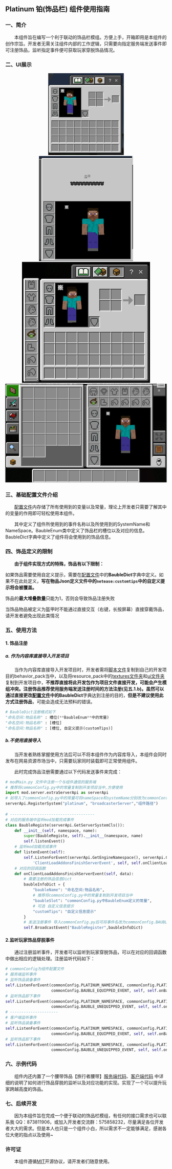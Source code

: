 ## Platinum 铂(饰品栏) 组件使用指南

### 一、简介

　　本组件旨在编写一个利于联动的饰品栏模组。方便上手，开箱即用是本组件的创作宗旨。开发者无需关注组件内部的工作逻辑，只需要向指定服务端发送事件即可注册饰品，监听指定事件便可获取玩家穿脱饰品情况。




### 二、UI展示

<center><img src="https://raw.githubusercontent.com/BitterLemonn/BlogPicBed/master/otherPic/202311201724656.png" style="zoom:65%;"></center>

<center><img src="https://raw.githubusercontent.com/BitterLemonn/BlogPicBed/master/otherPic/202311201724476.png" style="zoom:65%;"></center>

<center><img src="https://raw.githubusercontent.com/BitterLemonn/BlogPicBed/master/otherPic/202312011152292.png" style="zoom:65%"></center>

<center><img src="https://raw.githubusercontent.com/BitterLemonn/BlogPicBed/master/otherPic/202312011154787.png" style="zoom:65%"></center>


### 三、基础配置文件介绍

　　[配置文件](behavior_pack_Platinum/Script_Platinum/commonConfig.py)内存储了所有使用到的变量以及常量，理论上开发者只需要了解其中的变量的作用即可轻松使用本组件。

　　其中定义了组件所使用到的事件名称以及所使用到的SystemName和NameSpace。BaubleEnum类中定义了饰品栏的槽位以及对应的信息。BaubleDict字典中定义了组件将会使用到的饰品信息。




### 四、饰品定义的限制

　　**由于组件实现方式的特殊，饰品有以下限制：**

如果饰品需要使用自定义提示，需要在[配置文件](behavior_pack_Platinum/Script_Platinum/commonConfig.py)中的**BaubleDict**字典中定义。如果不在此处定义，**写在物品Json定义文件中的```netease:customtips```中的自定义提示将会被覆盖。**

饰品的**最大堆叠数量**只能为1，否则会导致饰品注册失败

当饰品物品被定义为盔甲时不能通过直接交互（右键，长按屏幕）直接穿戴饰品，请开发者避免出现此类情况



### 五、使用方法

#### 1. 饰品注册

##### a. 作为内容库直接导入开发项目

　　当作为内容库直接导入开发项目时，开发者需将[脚本文件](behavior_pack_Platinum/Script_Platinum)复制到自己的开发项目的behavior_pack当中，以及将resource_pack中的[textures文件夹](/resource_pack_Platinum/textures)和[ui文件夹](/resource_pack_Platinum/ui)复制到开发项目中，**不推荐直接将此开发包作为项目文件直接开发，可能会产生模组冲突。**注册饰品推荐使用服务端发送注册时间的方法注册(见五.1.b)。虽然可以通过直接更改[配置文件](behavior_pack_Platinum/Script_Platinum/commonConfig.py)中的**BaubleDict**字典达到注册的目的，**但是不建议使用此方式注册饰品**，可能会造成无法预料的错误。

```py
# BaubleDict注册格式如下
"命名空间:物品名称" : 槽位(**BaubleEnum**中的常量)
"命名空间:物品名称" : [槽位]
"命名空间:物品名称" : [槽位, 自定义提示(customTips)]
```

##### b.不使用直接导入

　　当开发者熟练掌握使用方法后可以不将本组件作为内容库导入，本组件会同时发布在网易资源市场当中，只需要玩家同时装载即可正常使用组件。

　　此时完成饰品注册需要通过以下代码发送事件来完成：

```py
# modMain.py 文件中注册一个与组件通信的服务端
# 推荐将commonConfig.py中的常量复制到开发项目当中,方便使用
import mod.server.extraServerApi as serverApi
# 如导入了commonConfig.py中的常量可将nameSpace和systemName分别改为commonConfig.PLATINUM_NAMESPACE, commonConfig.PLATINUM_BROADCAST_SERVER
serverApi.RegisterSystem("platinum", "broadcasterServer","组件路径")

# -------------------------------------
# 对应的服务端中监听mod加载完成事件
class BaubleRegiste(serverApi.GetServerSystemCls()):
    def __init__(self, namespace, name):
        super(BaubleRegiste, self).__init__(namespace, name)
        self.listenEvent()
    # 监听mod加载完成事件
    def listenEvent(self):
        self.ListenForEvent(serverApi.GetEngineNamespace(), serverApi.GetEngineSystemName(),
            'ClientLoadAddonsFinishServerEvent', self, self.onClientLoadAddonsFinishServerEvent)
    # 对应的回调函数
    def onClientLoadAddonsFinishServerEvent(self, data):
        # 需要注册的饰品信息Dict
        baubleInfoDict = {
            "baubleName": "命名空间:物品名称",
            # 推荐将commonConfig.py中的常量复制到开发项目当中
            "baubleSlot": "commonConfig.py中BaubleEnum定义的常量",
            # 可选 自定义信息提示
            "customTips": "自定义信息提示"
        }
        # 发送注册事件 导入commonConfig.py后可将事件名改为commonConfig.BAUBLE_REGISTER_EVENT
        self.BroadcastEvent("BaubleRegister",baubleInfoDict)
```

#### 2.监听玩家饰品穿脱事件

　　通过注册监听事件，开发者可以监听到玩家穿脱饰品，可以在对应的回调函数中做出相应的逻辑处理。注册监听代码如下：

```py
# commonConfig为组件配置文件
# 服务端监听事件
# 监听饰品装备事件
self.ListenForEvent(commonConfig.PLATINUM_NAMESPACE, commonConfig.PLATINUM_BROADCAST_SERVER,
                    commonConfig.BAUBLE_EQUIPPED_EVENT, self, self.onBaubleEquipped)
# 监听饰品卸下事件
self.ListenForEvent(commonConfig.PLATINUM_NAMESPACE, commonConfig.PLATINUM_BROADCAST_SERVER,
                    commonConfig.BAUBLE_UNEQUIPPED_EVENT, self, self.onBaubleUnequipped)
# ---------------------
# 客户端监听事件
# 监听饰品装备事件
self.ListenForEvent(commonConfig.PLATINUM_NAMESPACE, commonConfig.PLATINUM_BROADCAST_CLIENT,
                    commonConfig.BAUBLE_EQUIPPED_EVENT, self, self.onBaubleEquipped)
# 监听饰品卸下事件
self.ListenForEvent(commonConfig.PLATINUM_NAMESPACE, commonConfig.PLATINUM_BROADCAST_CLIENT,
                    commonConfig.BAUBLE_UNEQUIPPED_EVENT, self, self.onBaubleUnequipped)
```



### 六、示例代码

　　组件内还内置了一个腰带饰品【旅行者腰带】[服务端代码](behavior_pack_Platinum/Script_Platinum/buildInBaubleServer.py)、[客户端代码](behavior_pack_Platinum/Script_Platinum/buildInBaubleClient.py) 中详细的说明了如何进行饰品穿脱的监听以及对应功能的实现。实现了一个可以提升玩家跨越高度的饰品。



### 七、后续开发

　　因为本组件旨在完成一个便于联动的饰品栏模组，有任何的接口需求也可以联系我 QQ：873811906，或加入开发者交流群：575858232，尽量满足各位开发者大大的需求。但是本人也只是一个组件小白，所以需求不一定能够满足，感谢各位大佬的指点以及使用~

### 许可证

　　本组件遵循[MIT](behavior_pack_Platinum/Script_Platinum/LICENSE)开源协议，请开发者们随意使用。
